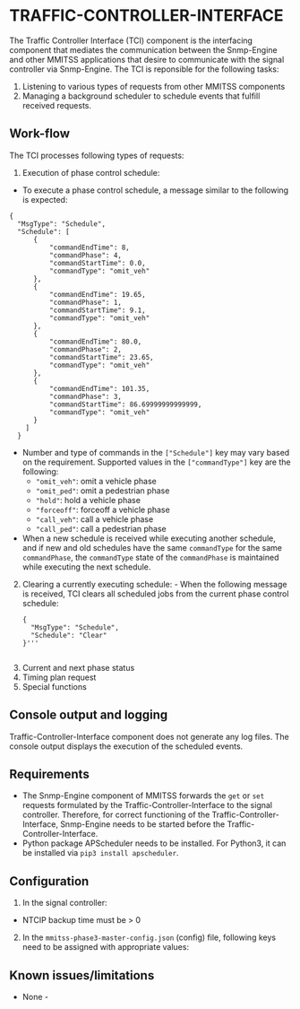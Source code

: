 # TRAFFIC-CONTROLLER-INTERFACE

The Traffic Controller Interface (TCI) component is the interfacing component that mediates the communication between the Snmp-Engine and other MMITSS applications that desire to communicate with the signal controller via Snmp-Engine. The TCI is reponsible for the following tasks:
1. Listening to various types of requests from other MMITSS components
2. Managing a background scheduler to schedule events that fulfill received requests.

## Work-flow
The TCI processes following types of requests:
1. Execution of phase control schedule:
  - To execute a phase control schedule, a message similar to the following is expected:
  ```
  {
    "MsgType": "Schedule",
    "Schedule": [
        {
            "commandEndTime": 8,
            "commandPhase": 4,
            "commandStartTime": 0.0,
            "commandType": "omit_veh"
        },
        {
            "commandEndTime": 19.65,
            "commandPhase": 1,
            "commandStartTime": 9.1,
            "commandType": "omit_veh"
        },
        {
            "commandEndTime": 80.0,
            "commandPhase": 2,
            "commandStartTime": 23.65,
            "commandType": "omit_veh"
        },
        {
            "commandEndTime": 101.35,
            "commandPhase": 3,
            "commandStartTime": 86.69999999999999,
            "commandType": "omit_veh"
        }
      ]
    }
  ```
  - Number and type of commands in the `["Schedule"]` key may vary based on the requirement. Supported values in the `["commandType"]` key are the following:
    - `"omit_veh"`: omit a vehicle phase
    - `"omit_ped"`: omit a pedestrian phase
    - `"hold"`: hold a vehicle phase
    - `"forceoff"`: forceoff a vehicle phase
    - `"call_veh"`: call a vehicle phase
    - `"call_ped"`: call a pedestrian phase
  - When a new schedule is received while executing another schedule, and if new and old schedules have the same `commandType` for the same `commandPhase`, the `commandType`   state of the `commandPhase` is maintained while executing the next schedule.
  2. Clearing a currently executing schedule:
    - When the following message is received, TCI clears all scheduled jobs from the current phase control schedule:
      ```
      {
        "MsgType": "Schedule",
        "Schedule": "Clear"
      }'''
    
2. Current and next phase status
3. Timing plan request
4. Special functions


## Console output and logging
Traffic-Controller-Interface component does not generate any log files. The console output displays the execution of the scheduled events.

## Requirements
- The Snmp-Engine component of MMITSS forwards the `get` or `set` requests formulated by the Traffic-Controller-Interface to the signal controller. Therefore, for correct functioning of the Traffic-Controller-Interface, Snmp-Engine needs to be started before the Traffic-Controller-Interface.
- Python package APScheduler needs to be installed. For Python3, it can be installed via `pip3 install apscheduler`.

## Configuration
1. In the signal controller:
  - NTCIP backup time must be > 0

2. In the `mmitss-phase3-master-config.json` (config) file, following keys need to be assigned with appropriate values:


## Known issues/limitations
- None -
